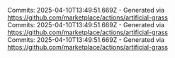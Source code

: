 Commits: 2025-04-10T13:49:51.669Z - Generated via https://github.com/marketplace/actions/artificial-grass
<br>
Commits: 2025-04-10T13:49:51.669Z - Generated via https://github.com/marketplace/actions/artificial-grass
<br>
Commits: 2025-04-10T13:49:51.669Z - Generated via https://github.com/marketplace/actions/artificial-grass
<br>
